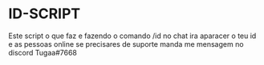 # ID-SCRIPT
Este script o que faz e fazendo o comando /id no chat ira aparacer o teu id e as pessoas online se precisares de suporte manda me mensagem no discord Tugaa#7668
